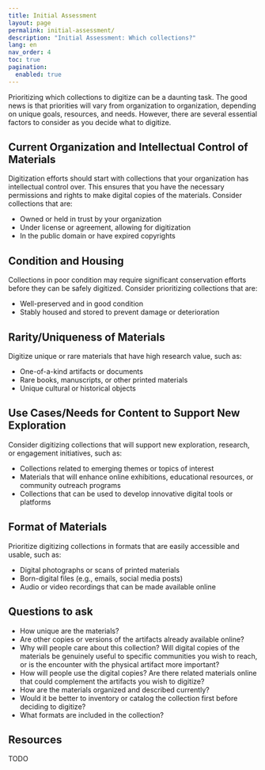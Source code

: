 ```yaml
---
title: Initial Assessment
layout: page
permalink: initial-assessment/
description: "Initial Assessment: Which collections?"
lang: en
nav_order: 4
toc: true
pagination: 
  enabled: true
---
```


Prioritizing which collections to digitize can be a daunting task. The good news is that priorities will vary from organization to organization, depending on unique goals, resources, and needs. However, there are several essential factors to consider as you decide what to digitize.

## Current Organization and Intellectual Control of Materials

Digitization efforts should start with collections that your organization has intellectual control over. This ensures that you have the necessary permissions and rights to make digital copies of the materials. Consider collections that are:

* Owned or held in trust by your organization
* Under license or agreement, allowing for digitization
* In the public domain or have expired copyrights

## Condition and Housing

Collections in poor condition may require significant conservation efforts before they can be safely digitized. Consider prioritizing collections that are:

* Well-preserved and in good condition
* Stably housed and stored to prevent damage or deterioration

## Rarity/Uniqueness of Materials

Digitize unique or rare materials that have high research value, such as:

* One-of-a-kind artifacts or documents
* Rare books, manuscripts, or other printed materials
* Unique cultural or historical objects

## Use Cases/Needs for Content to Support New Exploration

Consider digitizing collections that will support new exploration, research, or engagement initiatives, such as:

* Collections related to emerging themes or topics of interest
* Materials that will enhance online exhibitions, educational resources, or community outreach programs
* Collections that can be used to develop innovative digital tools or platforms

## Format of Materials

Prioritize digitizing collections in formats that are easily accessible and usable, such as:

* Digital photographs or scans of printed materials
* Born-digital files (e.g., emails, social media posts)
* Audio or video recordings that can be made available online

## Questions to ask

* How unique are the materials? 
* Are other copies or versions of the artifacts already available online? 
* Why will people care about this collection? Will digital copies of the materials be genuinely useful to specific communities you wish to reach, or is the encounter with the physical artifact more important? 
* How will people use the digital copies? Are there related materials online that could complement the artifacts you wish to digitize? 
* How are the materials organized and described currently? 
* Would it be better to inventory or catalog the collection first before deciding to digitize? 
* What formats are included in the collection?

## Resources

TODO